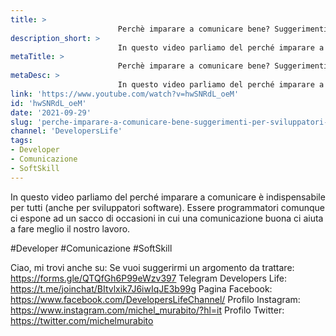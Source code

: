 ```yaml
---
title: > 
                        Perchè imparare a comunicare bene? Suggerimenti per Sviluppatori Software
description_short: > 
                        In questo video parliamo del perché imparare a comunicare è indispensabile per tutti (anche per sviluppatori software). Essere ...
metaTitle: > 
                        Perchè imparare a comunicare bene? Suggerimenti per Sviluppatori Software
metaDesc: > 
                        In questo video parliamo del perché imparare a comunicare è indispensabile per tutti (anche per sviluppatori software). Essere ...
link: 'https://www.youtube.com/watch?v=hwSNRdL_oeM'
id: 'hwSNRdL_oeM'
date: '2021-09-29'
slug: 'perche-imparare-a-comunicare-bene-suggerimenti-per-sviluppatori-software'
channel: 'DevelopersLife'
tags: 
- Developer
- Comunicazione
- SoftSkill
---
```

In questo video parliamo del perché imparare a comunicare è indispensabile per tutti (anche per sviluppatori software). Essere programmatori comunque ci espone ad un sacco di occasioni in cui una comunicazione buona ci aiuta a fare meglio il nostro lavoro.

#Developer #Comunicazione #SoftSkill

Ciao, mi trovi anche su:
Se vuoi suggerirmi un argomento da trattare: https://forms.gle/QTQfGh6P99eWzv397
Telegram Developers Life: https://t.me/joinchat/BItvlxik7J6iwIqJE3b99g
Pagina Facebook: https://www.facebook.com/DevelopersLifeChannel/
Profilo Instagram: https://www.instagram.com/michel_murabito/?hl=it
Profilo Twitter: https://twitter.com/michelmurabito​